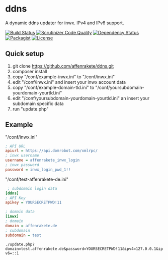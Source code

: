 # ddns
A dynamic ddns updater for inwx. IPv4 and IPv6 support. 

[![Build Status](https://scrutinizer-ci.com/g/affenrakete/ddns/badges/build.png?b=master)](https://scrutinizer-ci.com/g/affenrakete/ddns/build-status/master)
[![Scrutinizer Code Quality](https://scrutinizer-ci.com/g/affenrakete/ddns/badges/quality-score.png?b=master)](https://scrutinizer-ci.com/g/affenrakete/ddns/?branch=master)
[![Dependency Status](https://gemnasium.com/badges/github.com/affenrakete/ddns.svg)](https://gemnasium.com/github.com/affenrakete/ddns)
[![Packagist](https://img.shields.io/packagist/v/affenrakete/ddns.svg)](https://packagist.org/packages/affenrakete/ddns)
[![License](https://img.shields.io/packagist/l/affenrakete/ddns.svg)](https://packagist.org/packages/affenrakete/ddns)

Quick setup
-----
1. git clone https://github.com/affenrakete/ddns.git
2. composer install
3. copy "/conf/example-inwx.ini" to "/conf/inwx.ini"
4. edit "/conf/inwx.ini" and insert your inwx account data
5. copy "/conf/example-domain-tld.ini" to "/conf/yoursubdomain-yourdomain-yourtld.ini"
6. edit "/conf/yoursubdomain-yourdomain-yourtld.ini" an insert your subdomain specific data
7. run "update.php"

Example
-----
"/conf/inwx.ini"
```INI
; API URL
apiurl = https://api.domrobot.com/xmlrpc/
; inwx username
username = affenrakete_inwx_login
; inwx password
password = inwx_login_pwd_1!!
```

"/conf/test-affenrakete-de.ini"
```INI
 ; subdomain login data
[ddns]
; API Key
apikey = YOURSECRETPWD!11

; domain data
[inwx]
; domain
domain = affenrakete.de
; subdomain
subdomain = test
```

`./update.php?domain=test.affenrakete.de&password=YOURSECRETPWD!11&ipv4=127.0.0.1&ipv6=::1`
